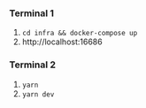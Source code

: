 ### Terminal 1

1. `cd infra && docker-compose up`
1. http://localhost:16686

### Terminal 2

1. `yarn`
1. `yarn dev`
